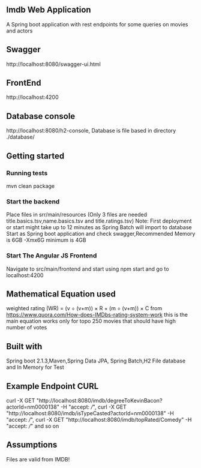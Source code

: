 ## Imdb Web Application
A Spring boot application with rest endpoints for some queries on movies and actors
## Swagger
http://localhost:8080/swagger-ui.html
## FrontEnd
http://localhost:4200
## Database console
http://localhost:8080/h2-console,
Database is file based in directory ./database/
## Getting started
### Running tests
mvn clean package
### Start the backend
Place files in srr/main/resources (Only 3 files are needed title.basics.tsv,name.basics.tsv and title.ratings.tsv)  Note: First deployment or start might take up to 12 minutes as Spring  Batch will import to database
Start as Spring boot application and check swagger,Recommended Memory is 6GB -Xmx6G minimum is 4GB
### Start The Angular JS Frontend
Navigate to src/main/frontend and start using npm start and go to localhost:4200
## Mathematical Equation used
weighted rating (WR) = (v ÷ (v+m)) × R + (m ÷ (v+m)) × C  from https://www.quora.com/How-does-IMDbs-rating-system-work
this is the main equation works only for topo 250 movies that should have high number of votes
## Built with
Spring boot 2.1.3,Maven,Spring Data JPA, Spring Batch,H2 File database and In Memory for Test
## Example Endpoint CURL
curl -X GET "http://localhost:8080/imdb/degreeToKevinBacon?actorId=nm0000138" -H "accept: */*",
curl -X GET "http://localhost:8080/imdb/isTypeCasted?actorId=nm0000138" -H "accept: */*",
curl -X GET "http://localhost:8080/imdb/topRated/Comedy" -H "accept: */*"
and so on
## Assumptions
Files are valid from IMDB!